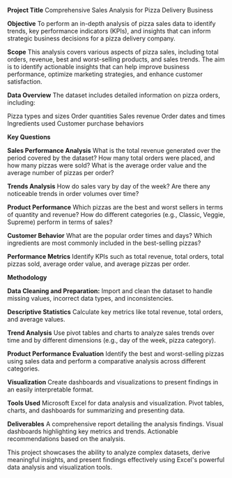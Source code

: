 **Project Title**
Comprehensive Sales Analysis for Pizza Delivery Business

**Objective**
To perform an in-depth analysis of pizza sales data to identify trends, key performance indicators (KPIs), and insights that can inform strategic business decisions for a pizza delivery company.

**Scope**
This analysis covers various aspects of pizza sales, including total orders, revenue, best and worst-selling products, and sales trends. The aim is to identify actionable insights that can help improve business performance, optimize marketing strategies, and enhance customer satisfaction.

**Data Overview**
The dataset includes detailed information on pizza orders, including:

Pizza types and sizes
Order quantities
Sales revenue
Order dates and times
Ingredients used
Customer purchase behaviors

**Key Questions**

**Sales Performance Analysis**
What is the total revenue generated over the period covered by the dataset?
How many total orders were placed, and how many pizzas were sold?
What is the average order value and the average number of pizzas per order?

**Trends Analysis**
How do sales vary by day of the week?
Are there any noticeable trends in order volumes over time?

**Product Performance**
Which pizzas are the best and worst sellers in terms of quantity and revenue?
How do different categories (e.g., Classic, Veggie, Supreme) perform in terms of sales?

**Customer Behavior**
What are the popular order times and days?
Which ingredients are most commonly included in the best-selling pizzas?

**Performance Metrics**
Identify KPIs such as total revenue, total orders, total pizzas sold, average order value, and average pizzas per order.

**Methodology**

**Data Cleaning and Preparation:**
Import and clean the dataset to handle missing values, incorrect data types, and inconsistencies.

**Descriptive Statistics**
Calculate key metrics like total revenue, total orders, and average values.

**Trend Analysis**
Use pivot tables and charts to analyze sales trends over time and by different dimensions (e.g., day of the week, pizza category).

**Product Performance Evaluation**
Identify the best and worst-selling pizzas using sales data and perform a comparative analysis across different categories.

**Visualization**
Create dashboards and visualizations to present findings in an easily interpretable format.

**Tools Used**
Microsoft Excel for data analysis and visualization.
Pivot tables, charts, and dashboards for summarizing and presenting data.

**Deliverables**
A comprehensive report detailing the analysis findings.
Visual dashboards highlighting key metrics and trends.
Actionable recommendations based on the analysis.

This project showcases the ability to analyze complex datasets, derive meaningful insights, and present findings effectively using Excel's powerful data analysis and visualization tools. ​

